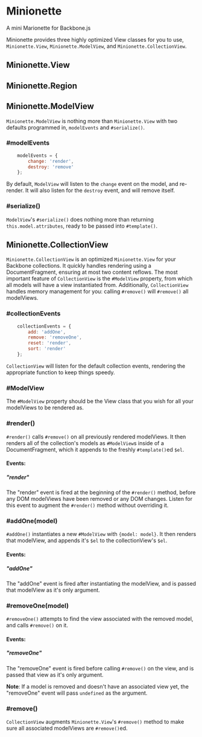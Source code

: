 Minionette
==========

A mini Marionette for Backbone.js

Minionette provides three highly optimized View classes for you to use,
`Minionette.View`, `Minionette.ModelView`, and
`Minionette.CollectionView`.

Minionette.View
---------------

Minionette.Region
-----------------

Minionette.ModelView
--------------------

`Minionette.ModelView` is nothing more than `Minionette.View` with two
defaults programmed in, `modelEvents` and `#serialize()`.

### #modelEvents

```javascript
    modelEvents = {
        change: 'render',
        destroy: 'remove'
    };
```

By default, `ModelView` will listen to the `change` event on the model,
and re-render. It will also listen for the `destroy` event, and will
remove itself.

### #serialize()

`ModelView`'s `#serialize()` does nothing more than returning
`this.model.attributes`, ready to be passed into `#template()`.

Minionette.CollectionView
-------------------------

`Minionette.CollectionView` is an optimized `Minionette.View` for your
Backbone collections. It quickly handles rendering using a
DocumentFragment, ensuring at most two content reflows. The most
important feature of `CollectionView` is the `#ModelView` property, from
which all models will have a view instantiated from. Additionally,
`CollectionView` handles memory management for you: calling `#remove()`
will `#remove()` all modelViews.

### #collectionEvents

```javascript
    collectionEvents = {
        add: 'addOne',
        remove: 'removeOne',
        reset: 'render',
        sort: 'render'
    };
```

`CollectionView` will listen for the default collection events,
rendering the appropriate function to keep things speedy.

### #ModelView

The `#ModelView` property should be the View class that you wish for all
your modelViews to be rendered as.

### #render()

`#render()` calls `#remove()` on all previously rendered modelViews. It
then renders all of the collection's models as `#ModelView`s inside of a
DocumentFragment, which it appends to the freshly `#template()`ed
`$el`.

#### Events:

##### "render"

The "render" event is fired at the beginning of the `#render()` method,
before any DOM modelViews have been removed or any DOM changes. Listen
for this event to augment the `#render()` method without overriding it.

### #addOne(model)

`#addOne()` instantiates a new `#ModelView` with `{model: model}`. It
then renders that modelView, and appends it's `$el` to the
collectionView's `$el`.

#### Events:

##### "addOne"

The "addOne" event is fired after instantiating the modelView, and is
passed that modelView as it's only argument.

### #removeOne(model)

`#removeOne()` attempts to find the view associated with the removed
model, and calls `#remove()` on it.

#### Events:

##### "removeOne"

The "removeOne" event is fired before calling `#remove()` on the view,
and is passed that view as it's only argument.

**Note**: If a model is removed and doesn't have an associated view yet,
the "removeOne" event will pass `undefined` as the argument.

### #remove()

`CollectionView` augments `Minionette.View`'s `#remove()` method to make
sure all associated modelViews are `#remove()`ed.
